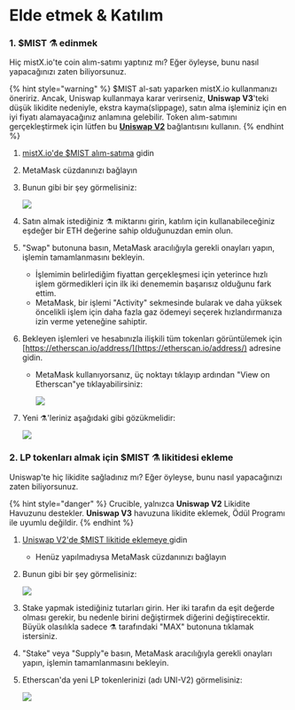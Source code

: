 # Elde etmek & Katılım

### 1. $MIST ⚗️ edinmek

Hiç mistX.io'te coin alım-satımı yaptınız mı? Eğer öyleyse, bunu nasıl yapacağınızı zaten biliyorsunuz.

{% hint style="warning" %}
$MIST al-satı yaparken mistX.io kullanmanızı öneririz. Ancak, Uniswap kullanmaya karar verirseniz, **Uniswap V3**'teki düşük likidite nedeniyle, ekstra kayma\(slippage\), satın alma işleminiz için en iyi fiyatı alamayacağınız anlamına gelebilir. Token alım-satımını gerçekleştirmek için lütfen bu [**Uniswap V2**](https://app.uniswap.org/#/swap?outputCurrency=0x88acdd2a6425c3faae4bc9650fd7e27e0bebb7ab&use=V2) bağlantısını kullanın.
{% endhint %}

1. [mistX.io'de $MIST alım-satıma](http://swap.alchemist.wtf/) gidin
2. MetaMask cüzdanınızı bağlayın
3. Bunun gibi bir şey görmelisiniz:

    ![](https://i.imgur.com/5rzgvpf.png)

4. Satın almak istediğiniz ⚗️ miktarını girin, katılım için kullanabileceğiniz eşdeğer bir ETH değerine sahip olduğunuzdan emin olun.
5. "Swap" butonuna basın, MetaMask aracılığıyla gerekli onayları yapın, işlemin tamamlanmasını bekleyin.
   * İşlemimin belirlediğim fiyattan gerçekleşmesi için yeterince hızlı işlem görmedikleri için ilk iki denememin başarısız olduğunu fark ettim.
   * MetaMask, bir işlemi "Activity" sekmesinde bularak ve daha yüksek öncelikli işlem için daha fazla gaz ödemeyi seçerek hızlandırmanıza izin verme yeteneğine sahiptir.
6. Bekleyen işlemleri ve hesabınızla ilişkili tüm tokenları görüntülemek için [https://etherscan.io/address/](https://etherscan.io/address/) adresine gidin.
   * MetaMask kullanıyorsanız, üç noktayı tıklayıp ardından "View on Etherscan"ye tıklayabilirsiniz:

     ![](https://i.imgur.com/jdzodQP.png)
7. Yeni ⚗️'leriniz aşağıdaki gibi gözükmelidir:

    ![](https://i.imgur.com/bF9wsrg.png)

### 2. LP tokenları almak için $MIST ⚗️ likitidesi ekleme

  
Uniswap'te hiç likidite sağladınız mı? Eğer öyleyse, bunu nasıl yapacağınızı zaten biliyorsunuz.

{% hint style="danger" %}
Crucible, yalnızca **Uniswap V2** Likidite Havuzunu destekler. **Uniswap V3** havuzuna likidite eklemek, Ödül Programı ile uyumlu değildir.
{% endhint %}

1. [Uniswap V2'de $MIST likitide eklemeye ](https://app.uniswap.org/#/add/v2/0x88acdd2a6425c3faae4bc9650fd7e27e0bebb7ab/ETH)gidin
   * Henüz yapılmadıysa MetaMask cüzdanınızı bağlayın
2. Bunun gibi bir şey görmelisiniz:

    ![](https://i.imgur.com/7paIEyF.png)

3. Stake yapmak istediğiniz tutarları girin. Her iki tarafın da eşit değerde olması gerekir, bu nedenle birini değiştirmek diğerini değiştirecektir. Büyük olasılıkla sadece ⚗️ tarafındaki "MAX" butonuna tıklamak istersiniz.
4. "Stake" veya "Supply"e basın, MetaMask aracılığıyla gerekli onayları yapın, işlemin tamamlanmasını bekleyin.
5. Etherscan'da yeni LP tokenlerinizi \(adı UNI-V2\) görmelisiniz:

    ![](https://i.imgur.com/6hAoHGw.png)

## 

